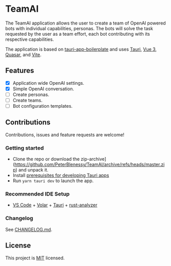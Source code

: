 # TeamAI

The TeamAI application allows the user to create a team of OpenAI powered bots with individual capabilities, personas. The bots will solve the task requested by the user as a team effort, each bot contributing with its respective capabilities.

The application is based on [tauri-app-boilerplate](https://github.com/PeterBlenessy/tauri-app-boilerplate) and uses [Tauri](https://tauri.app), [Vue 3](https://vuejs.org), [Quasar](https://quasar.dev), and [Vite](https://vitejs.dev).


## Features
- [x] Application wide OpenAI settings.
- [x] Simple OpenAI conversation.
- [ ] Create personas.
- [ ] Create teams.
- [ ] Bot configuration templates.

## Contributions
Contributions, issues and feature requests are welcome!

### Getting started

* Clone the repo or download the zip-archive](https://github.com/PeterBlenessy/TeamAI/archive/refs/heads/master.zip) and unpack it.
* Install [prerequisites for developing Tauri apps](https://tauri.app/v1/guides/getting-started/prerequisites)
* Run `yarn tauri dev` to launch the app.

### Recommended IDE Setup

- [VS Code](https://code.visualstudio.com/) + [Volar](https://marketplace.visualstudio.com/items?itemName=Vue.volar) + [Tauri](https://marketplace.visualstudio.com/items?itemName=tauri-apps.tauri-vscode) + [rust-analyzer](https://marketplace.visualstudio.com/items?itemName=rust-lang.rust-analyzer)

### Changelog
See [CHANGELOG.md](CHANGELOG.md).

## License
This project is [MIT](LICENSE) licensed.
